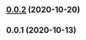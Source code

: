 <a name="0.0.2"></a>
## [0.0.2](https://github.com/qualabs/videojs-zapping/compare/v0.0.1...v0.0.2) (2020-10-20)

<a name="0.0.1"></a>
## 0.0.1 (2020-10-13)

